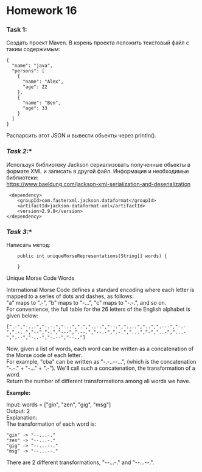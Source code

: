 # Homework 16

### **Task 1:**   
Создать проект Maven. В корень проекта положить текстовый файл с таким содержимым:
```
{
  "name": "java",
  "persons": [
    {
      "name": "Alex",
      "age": 22
    },
    {
      "name": "Ben",
      "age": 33
    }
  ]
}
```
Распарсить этот JSON и вывести обьекты через println().  

### **Task 2*:**    
Используя библиотеку Jackson сериализовать полученные обьекты в формате XML и записать в другой файл. Информация и необходимые библиотеки:  
https://www.baeldung.com/jackson-xml-serialization-and-deserialization

```
 <dependency>
    <groupId>com.fasterxml.jackson.dataformat</groupId>
    <artifactId>jackson-dataformat-xml</artifactId>
    <version>2.9.8</version>
</dependency>
```
### **Task 3*:**    
Написать метод:  
```
    public int uniqueMorseRepresentations(String[] words) {
        
    }
```
Unique Morse Code Words

International Morse Code defines a standard encoding where each letter is mapped to a series of dots and dashes, as follows:  
"a" maps to ".-", "b" maps to "-...", "c" maps to "-.-.", and so on.  
For convenience, the full table for the 26 letters of the English alphabet is given below:  
```
[".-","-...","-.-.","-..",".","..-.","--.","....","..",".---","-.-",".-..","--","-.","---",".--.","--.-",".-.","...","-","..-","...-",".--","-..-","-.--","--.."]
```

Now, given a list of words, each word can be written as a concatenation of the Morse code of each letter.   
For example, "cba" can be written as "-.-..--...", (which is the concatenation "-.-." + "-..." + ".-"). 
We'll call such a concatenation, the transformation of a word.  
Return the number of different transformations among all words we have.  

**Example:**  

Input: words = ["gin", "zen", "gig", "msg"]  
Output: 2  
Explanation:  
The transformation of each word is:  
```
"gin" -> "--...-."
"zen" -> "--...-."
"gig" -> "--...--."
"msg" -> "--...--."
```
There are 2 different transformations, "--...-." and "--...--.".

